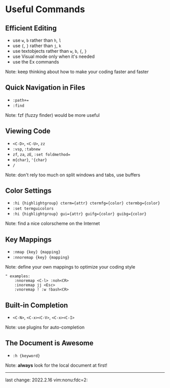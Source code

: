 # Useful Commands

## Efficient Editing

- use `w`, `b` rather than `h`, `l`
- use `{`, `}` rather than `j`, `k`
- use textobjects rather than `w`, `b`, `{`, `}`
- use Visual mode only when it's needed
- use the Ex commands

Note: keep thinking about how to make your coding faster and faster

## Quick Navigation in Files

- `:path+=`
- `:find`

Note: fzf (fuzzy finder) would be more useful

## Viewing Code

- `<C-D>`, `<C-U>`, `zz`
- `:vsp`, `:tabnew`
- `zf`, `za`, `zE`, `:set foldmethod=`
- `m{char}`, `'{char}`
- `/`

Note: don't rely too much on split windows and tabs, use buffers

## Color Settings

- `:hi {highlightgroup} cterm={attr} ctermfg={color} ctermbg={color}`
- `:set termguicolors`
- `:hi {highlightgroup} gui={attr} guifg={color} guibg={color}`

Note: find a nice colorscheme on the Internet

## Key Mappings

- `:nmap {key} {mapping}`
- `:nnoremap {key} {mapping}`

Note: define your own mappings to optimize your coding style

```vim
" examples:
	:nnoremap <C-l> :noh<CR>
	:inoremap jj <Esc>
	:vnoremap ! :w !bash<CR>
```

## Built-in Completion

- `<C-N>`, `<C-x><C-V>`, `<C-x><C-I>`

Note: use plugins for auto-completion

## The Document is Awesome

- `:h {keyword}`

Note: **always** look for the local document at first!

---
last change: 2022.2.16
vim:nonu:fdc=2:
